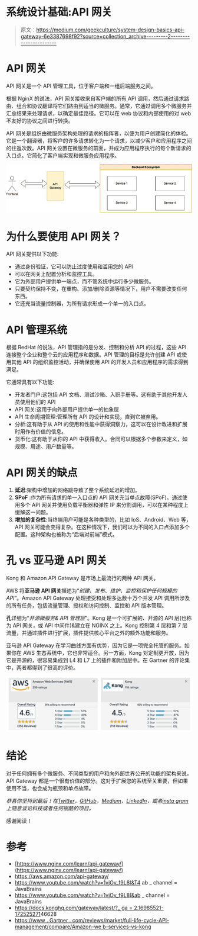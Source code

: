 # 系统设计基础:API 网关

> 原文：<https://medium.com/geekculture/system-design-basics-api-gateway-6e3387698f92?source=collection_archive---------2----------------------->

# API 网关

API 网关是一个 API 管理工具，位于客户端和一组后端服务之间。

根据 NginX 的说法，API 网关接收来自客户端的所有 API 调用，然后通过请求路由、组合和协议翻译将它们路由到适当的微服务。通常，它通过调用多个微服务并汇总结果来处理请求，以确定最佳路径。它可以在 web 协议和内部使用的对 web 不友好的协议之间进行转换。

API 网关是组织由微服务架构处理的请求的指挥者，以便为用户创建简化的体验。它是一个翻译器，将客户的许多请求转化为一个请求，以减少客户和应用程序之间的往返次数。API 网关设置在微服务的前面，并成为应用程序执行的每个新请求的入口点。它简化了客户端实现和微服务应用程序。

![](img/8c7fa66191f12e5809bc9f25f2efae3e.png)

# 为什么要使用 API 网关？

API 网关提供以下功能:

*   通过身份验证，它可以防止过度使用和滥用您的 API
*   可以在网关上配置分析和监控工具。
*   它为外部用户提供单一端点，而不管系统中运行多少微服务。
*   只要契约保持不变，在重构、添加/删除资源等情况下，用户不需要改变任何东西。
*   它还充当流量控制器，为所有请求形成一个单一的入口点。

# API 管理系统

根据 RedHat 的说法，API 管理指的是分发、控制和分析 API 的过程，这些 API 连接整个企业和整个云的应用程序和数据。API 管理的目标是允许创建 API 或使用其他 API 的组织监控活动，并确保使用 API 的开发人员和应用程序的需求得到满足。

它通常具有以下功能:

*   开发者门户:这包括 API 文档、测试沙箱、入职手册等。这有助于其他开发人员使用他们的 API
*   API 网关:这用于向外部用户提供单一的抽象层
*   API 生命周期管理:管理所有 API 的设计和实现，直到它被弃用。
*   分析:这有助于从 API 的使用和性能中获得洞察力，这可以在设计改进和扩展时用作有价值的信息。
*   货币化:这有助于从你的 API 中获得收入。合同可以根据多个参数来定义，如规模、用途、用户数量等。

# API 网关的缺点

1.  **延迟**:架构中增加的网络跳导致了整个系统延迟的增加。
2.  **SPoF** :作为所有请求的单一入口点的 API 网关充当单点故障(SPoF)。通过使用多个 API 网关并使用负载平衡器和弹性 IP 来分割调用，可以在某种程度上缓解这一问题。
3.  **增加的复杂性**:当终端用户可能是各种类型的，比如 IoS、Android、Web 等，API 网关可能会变得复杂。在这种情况下，我们可以为不同的入口点添加多个配置。这种架构也被称为“后端对前端”模式。

# 孔 vs 亚马逊 API 网关

Kong 和 Amazon API Gateway 是市场上最流行的两种 API 网关。

AWS 将**亚马逊 API 网关**描述为“*创建、发布、维护、监控和保护任何规模的 API*”。Amazon API Gateway 处理接受和处理多达数十万个并发 API 调用所涉及的所有任务，包括流量管理、授权和访问控制、监控和 API 版本管理。

**孔**详细为“*开源微服务& API 管理层*”。Kong 是一个可扩展的、开源的 API 层(也称为 API 网关，或 API 中间件)&建立在 NGINX 之上。Kong 控制第 4 层和第 7 层流量，并通过插件进行扩展，插件提供核心平台之外的额外功能和服务。

亚马逊 API Gateway 在学习曲线方面有优势，因为它是一项完全托管的服务。如果你在 AWS 生态系统中，它也非常适合。另一方面，Kong 对定制更开放，因为它是开源的，很容易集成到 L4 和 L7 上的插件和附加层中。在 Gartner 的评论集中，两者都得到了很高的评价。

![](img/beb706fb474be56c85738b04bc9b140f.png)

# 结论

对于任何拥有多个微服务、不同类型的用户和向外部世界公开的功能的架构来说，API Gateway 都是一个很有价值的部分。这对于扩展您的系统至关重要，但如果使用不当，也会成为瓶颈和单点故障。

*恭喜你坚持到最后！在*[*Twitter*](https://twitter.com/bot_pragmatic)*，*[*GitHub*](https://github.com/abinator-1308/abinator-1308)*，*[*Medium*](/@abhinav.as1308)*，*[*LinkedIn*](https://www.linkedin.com/in/abinator-1308/)*，或者*[*insta gram*](https://www.instagram.com/abinator_1308/)*上随意谈论科技或者任何很酷的项目。*

感谢阅读！

# 参考

*   [https://www.nginx.com/learn/api-gateway/](https://www.nginx.com/learn/api-gateway/)
*   https://aws.amazon.com/api-gateway/
*   https://www.youtube.com/watch?v=1vjOv_f9L8I&T4 ab _ channel = JavaBrains
*   https://www.youtube.com/watch?v=1vjOv_f9L8I&ab _ channel = JavaBrains
*   [https://docs.konghq.com/gateway/latest/?_ ga = 2.16985521-172525271](https://docs.konghq.com/gateway/latest/?_ga=2.16986096.858199693.1662885521-1725270442.1661617281)46628
*   [https://www . Gartner . com/reviews/market/full-life-cycle-API-management/compare/Amazon-we b-services-vs-kong](https://www.gartner.com/reviews/market/full-life-cycle-api-management/compare/amazon-web-services-vs-kong)